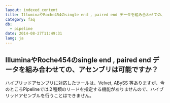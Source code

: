 ```yaml
---
layout: indexed_content
title: IlluminaやRoche454のsingle end , paired end データを組み合わせての、アセンブリは可能ですか？
category: faq
db:
  - pipeline
date: 2014-08-27T11:49:31
lang: ja
---
```


## IlluminaやRoche454のsingle end , paired end データを組み合わせての、アセンブリは可能ですか？

ハイブリッドアセンブリに対応したツールは、Velvet, ABySS 等ありますが、今のところPipelineでは２種類のリードを指定する機能がありませんので、ハイブリッドアセンブルを行うことはできません。